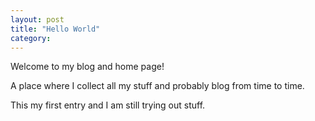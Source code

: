```yaml
---
layout: post
title: "Hello World"
category:
---
```


Welcome to my blog and home page!

A place where I collect all my stuff and probably blog from time to time.

This my first entry and I am still trying out stuff.


